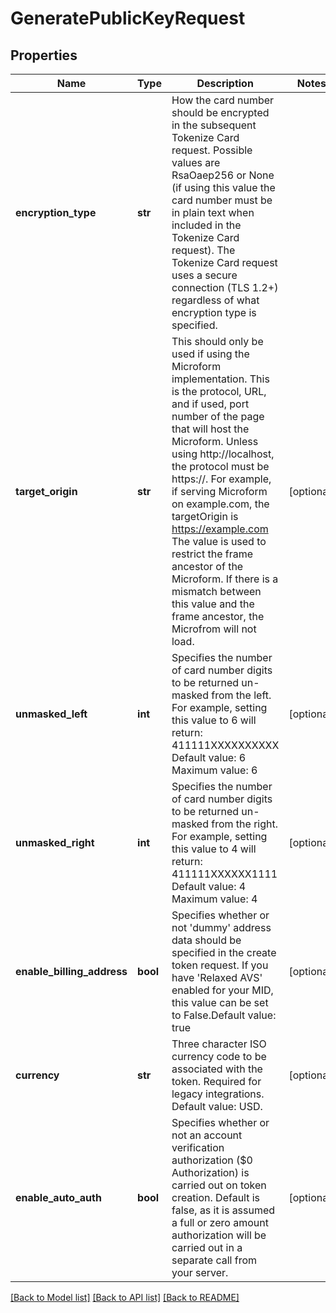 # GeneratePublicKeyRequest

## Properties
Name | Type | Description | Notes
------------ | ------------- | ------------- | -------------
**encryption_type** | **str** | How the card number should be encrypted in the subsequent Tokenize Card request. Possible values are RsaOaep256 or None (if using this value the card number must be in plain text when included in the Tokenize Card request). The Tokenize Card request uses a secure connection (TLS 1.2+) regardless of what encryption type is specified. | 
**target_origin** | **str** | This should only be used if using the Microform implementation. This is the protocol, URL, and if used, port number of the page that will host the Microform. Unless using http://localhost, the protocol must be https://. For example, if serving Microform on example.com, the targetOrigin is https://example.com The value is used to restrict the frame ancestor of the Microform. If there is a mismatch between this value and the frame ancestor, the Microfrom will not load. | [optional] 
**unmasked_left** | **int** | Specifies the number of card number digits to be returned un-masked from the left. For example, setting this value to 6 will return: 411111XXXXXXXXXX Default value: 6 Maximum value: 6 | [optional] 
**unmasked_right** | **int** | Specifies the number of card number digits to be returned un-masked from the right. For example, setting this value to 4 will return: 411111XXXXXX1111 Default value: 4 Maximum value: 4 | [optional] 
**enable_billing_address** | **bool** | Specifies whether or not &#39;dummy&#39; address data should be specified in the create token request. If you have &#39;Relaxed AVS&#39; enabled for your MID, this value can be set to False.Default value: true | [optional] 
**currency** | **str** | Three character ISO currency code to be associated with the token. Required for legacy integrations. Default value: USD. | [optional] 
**enable_auto_auth** | **bool** | Specifies whether or not an account verification authorization ($0 Authorization) is carried out on token creation. Default is false, as it is assumed a full or zero amount authorization will be carried out in a separate call from your server. | [optional] 

[[Back to Model list]](../README.md#documentation-for-models) [[Back to API list]](../README.md#documentation-for-api-endpoints) [[Back to README]](../README.md)


